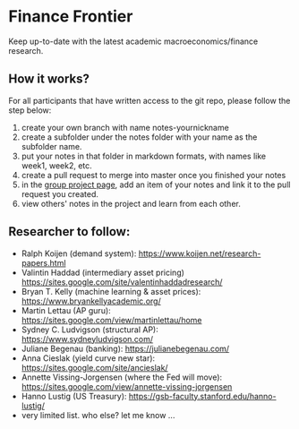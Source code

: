 # Finance Frontier
Keep up-to-date with the latest academic macroeconomics/finance research. 

## How it works?

For all participants that have written access to the git repo, please follow the step below:
1. create your own branch with name notes-yournickname
2. create a subfolder under the notes folder with your name as the subfolder name.
3. put your notes in that folder in markdown formats, with names like week1, week2, etc.
4. create a pull request to merge into master once you finished your notes
5. in the [group project page](https://github.com/users/robustness-data/projects/2), add an item of your notes and link it to the pull request you created.
6. view others' notes in the project and learn from each other.

## Researcher to follow:

- Ralph Koijen (demand system): https://www.koijen.net/research-papers.html
- Valintin Haddad (intermediary asset pricing) https://sites.google.com/site/valentinhaddadresearch/
- Bryan T. Kelly (machine learning & asset prices): https://www.bryankellyacademic.org/
- Martin Lettau (AP guru): https://sites.google.com/view/martinlettau/home
- Sydney C. Ludvigson (structural AP): https://www.sydneyludvigson.com/
- Juliane Begenau (banking): https://julianebegenau.com/
- Anna Cieslak (yield curve new star): https://sites.google.com/site/ancieslak/
- Annette Vissing-Jorgensen (where the Fed will move): https://sites.google.com/view/annette-vissing-jorgensen
- Hanno Lustig (US Treasury): https://gsb-faculty.stanford.edu/hanno-lustig/
- very limited list. who else? let me know ... 
